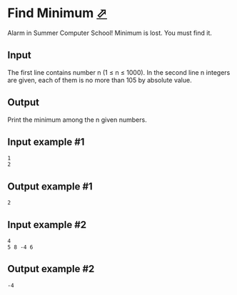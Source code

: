 # Find Minimum [⬀](https://www.e-olymp.com/en/problems/5328)
Alarm in Summer Computer School! Minimum is lost. You must find it.

## Input
The first line contains number n (1 ≤ n ≤ 1000). In the second line n integers are given, each of them is no more than 105 by absolute value.

## Output
Print the minimum among the n given numbers.

## Input example #1
```
1
2
```

## Output example #1
```
2
```

## Input example #2
```
4
5 8 -4 6
```

## Output example #2
```
-4
```
